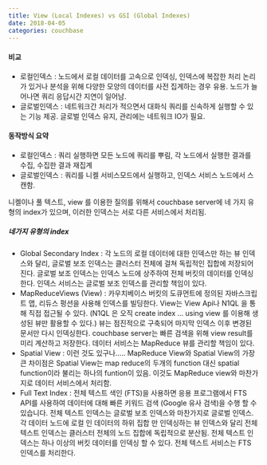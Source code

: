 ```yaml
---
title: View (Local Indexes) vs GSI (Global Indexes)
date: 2018-04-05
categories: couchbase
---
```


#### 비교
- 로컬인덱스 : 노드에서 로컬 데이터를 고속으로 인덱싱, 인덱스에 복잡한 처리 논리가 있거나 분석을 위해 다양한 모양의 데이터를 사전 집계하는 경우 유용. 노드가 늘어나면 쿼리 응답시간 지연이 일어남.
- 글로벌인덱스 : 네트워크간 처리가 적으면서 대화식 쿼리를 신속하게 실행할 수 있는 기능 제공. 글로벌 인덱스 유지, 관리에는 네트워크 IO가 필요. 

#### 동작방식 요약
- 로컬인덱스 : 쿼리 실행하면 모든 노드에 쿼리를 뿌림, 각 노드에서 실행한 결과를 수집, 수집한 결과 재집계
- 글로벌인덱스 : 쿼리를 니켈 서비스모드에서 실행하고, 인덱스 서비스 노드에서 스캔함.


니켈이나 풀 텍스트, view 를 이용한 질의를 위해서 couchbase server에 네 가지 유형의 index가 있으며, 이러한 인덱스는 서로 다른 서비스에서 처리됨.

##### 네가지 유형의 index

- Global Secondary Index : 각 노드의 로컬 데이터에 대한 인덱스만 하는 뷰 인덱스와 달리, 글로벌 보조 인덱스는 클러스터 전체에 걸쳐 독립적인 집합에 저장되어진다. 글로벌 보조 인덱스는 인덱스 노드에 상주하여 전체 버킷의 데이터를 인덱싱한다. 인덱스 서비스는 글로벌 보조 인덱스를 관리할 책임이 있다.
- MapReduceViews (View) : 카우치베이스 버킷의 도큐먼트에 정의된 자바스크립트 맵, 리듀스 펑션을 사용해 인덱스를 빌딩한다. View는 View Api나 N1QL 을 통해 직접 접근될 수 있다. (N1QL 은 오직 create index … using view 를 이용해 생성된 뷰만 활용할 수 있다.) 뷰는 점진적으로 구축되어 마지막 인덱스 이후 변경된 문서만 다시 인덱싱한다. couchbase server는 빠른 검색을 위해 view result를 미리 계산하고 저장한다. 데이터 서비스는 MapReduce 뷰를 관리할 책임이 있다.
- Spatial View : 이런 것도 있구나….. MapReduce View와 Spatial View의 가장 큰 차이점은 Spatial View는 map reduce의 두개의 function 대신 spatial function이라 불리는 하나의 funtion이 있음. 이것도 MapReduce view와 마찬가지로 데이터 서비스에서 처리함.
- Full Text Index : 전체 텍스트 색인 (FTS)을 사용하면 응용 프로그램에서 FTS API를 사용하여 데이터에 대해 빠른 키워드 검색 (Google 유사 검색)을 수행 할 수 있습니다. 전체 텍스트 인덱스는 글로벌 보조 인덱스와 마찬가지로 글로벌 인덱스. 각 데이터 노드에 로컬 인 데이터의 하위 집합 만 인덱싱하는 뷰 인덱스와 달리 전체 텍스트 인덱스는 클러스터 전체의 노드 집합에 독립적으로 분산됨. 전체 텍스트 인덱스는 하나 이상의 버킷 데이터를 인덱싱 할 수 있다. 전체 텍스트 서비스는 FTS 인덱스를 처리한다.
